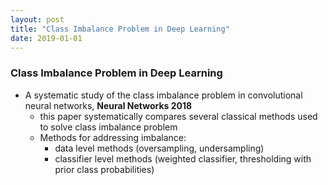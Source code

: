 ```yaml
---
layout: post
title: "Class Imbalance Problem in Deep Learning"
date: 2019-01-01
---
```



### Class Imbalance Problem in Deep Learning
- A systematic study of the class imbalance problem in convolutional neural networks, **Neural Networks 2018**
    - this paper systematically compares several classical methods used to solve class imbalance problem
    - Methods for addressing imbalance:
        - data level methods (oversampling, undersampling)
        - classifier level methods (weighted classifier, thresholding with prior class probabilities)
        
